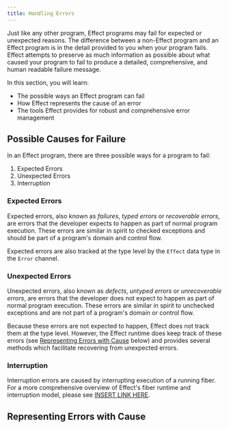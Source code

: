 ```yaml
---
title: Handling Errors
---
```


Just like any other program, Effect programs may fail for expected or unexpected reasons. The difference between a non-Effect program and an Effect program is in the detail provided to you when your program fails. Effect attempts to preserve as much information as possible about what caused your program to fail to produce a detailed, comprehensive, and human readable failure message.

In this section, you will learn:

  - The possible ways an Effect program can fail
  - How Effect represents the cause of an error
  - The tools Effect provides for robust and comprehensive error management

## Possible Causes for Failure

In an Effect program, there are three possible ways for a program to fail:

  1. Expected Errors
  2. Unexpected Errors
  3. Interruption

### Expected Errors

Expected errors, also known as _failures_, _typed errors_ or _recoverable errors_, are errors that the developer expects to happen as part of normal program execution. These errors are similar in spirit to checked exceptions and should be part of a program's domain and control flow.

Expected errors are also tracked at the type level by the `Effect` data type in the `Error` channel.

### Unexpected Errors

Unexpected errors, also known as _defects_, _untyped errors_ or _unrecoverable errors_, are errors that the developer does not expect to happen as part of normal program execution. These errors are similar in spirit to unchecked exceptions and are not part of a program's domain or control flow.

Because these errors are not expected to happen, Effect does not track them at the type level. However, the Effect runtime does keep track of these errors (see [Representing Errors with Cause](#representing-errors-with-cause) below) and provides several methods which facilitate recovering from unexpected errors.

### Interruption

Interruption errors are caused by interrupting execution of a running fiber. For a more comprehensive overview of Effect's fiber runtime and interruption model, please see [INSERT LINK HERE](index.md).

## Representing Errors with Cause

